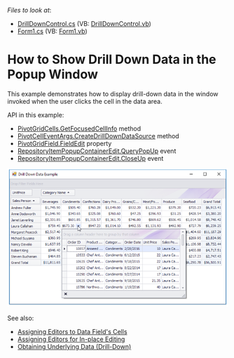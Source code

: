 <!-- default file list -->
*Files to look at*:

* [DrillDownControl.cs](./CS/PivotGridDrillDownDataExample/DrillDownControl.cs) (VB: [DrillDownControl.vb](./VB/PivotGridDrillDownDataExample/DrillDownControl.vb))
* [Form1.cs](./CS/PivotGridDrillDownDataExample/Form1.cs) (VB: [Form1.vb](./VB/PivotGridDrillDownDataExample/Form1.vb))
<!-- default file list end -->
# How to Show Drill Down Data in the Popup Window


This example demonstrates how to display drill-down data in the window invoked when the user clicks the cell in the data area. 

API in this example:

* [PivotGridCells.GetFocusedCellInfo](https://docs.devexpress.com/WindowsForms/DevExpress.XtraPivotGrid.PivotGridCells.GetFocusedCellInfo) method
* [PivotCellEventArgs.CreateDrillDownDataSource](https://docs.devexpress.com/CoreLibraries/DevExpress.XtraPivotGrid.PivotCellEventArgsBase-3.CreateDrillDownDataSource) method
* [PivotGridField.FieldEdit](https://docs.devexpress.com/WindowsForms/DevExpress.XtraPivotGrid.PivotGridField.FieldEdit) property
* [RepositoryItemPopupContainerEdit.QueryPopUp](https://docs.devexpress.com/WindowsForms/DevExpress.XtraEditors.Repository.RepositoryItemPopupBase.QueryPopUp) event
* [RepositoryItemPopupContainerEdit.CloseUp](https://docs.devexpress.com/WindowsForms/DevExpress.XtraEditors.Repository.RepositoryItemPopupBase.CloseUp) event

![screenshot](https://github.com/DevExpress-Examples/how-to-display-a-drill-down-data-source-within-the-popupcontaineredit-e1568/blob/13.1.4%2B/images/screenshot.png)

See also:
* [Assigning Editors to Data Field's Cells](https://docs.devexpress.com/WindowsForms/5893/controls-and-libraries/pivot-grid/data-shaping/editing/assigning-editors-to-data-field's-cells)
* [Assigning Editors for In-place Editing](https://docs.devexpress.com/WindowsForms/5896/controls-and-libraries/pivot-grid/data-shaping/editing/assigning-editors-for-in-place-editing)
* [Obtaining Underlying Data (Drill-Down)](https://docs.devexpress.com/WindowsForms/1882)
